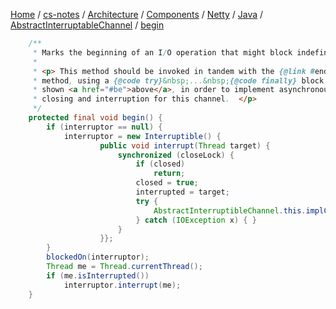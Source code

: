 [Home](https://mengxianbin.github.io) /
[cs-notes](https://mengxianbin.github.io/cs-notes/site) /
[Architecture](https://mengxianbin.github.io/cs-notes/site/Architecture) /
[Components](https://mengxianbin.github.io/cs-notes/site/Architecture/Components) /
[Netty](https://mengxianbin.github.io/cs-notes/site/Architecture/Components/Netty) /
[Java](https://mengxianbin.github.io/cs-notes/site/Architecture/Components/Netty/Java) /
[AbstractInterruptableChannel](https://mengxianbin.github.io/cs-notes/site/Architecture/Components/Netty/Java/AbstractInterruptableChannel) /
[begin](https://mengxianbin.github.io/cs-notes/site/Architecture/Components/Netty/Java/AbstractInterruptableChannel/begin)

```java
    /**
     * Marks the beginning of an I/O operation that might block indefinitely.
     *
     * <p> This method should be invoked in tandem with the {@link #end end}
     * method, using a {@code try}&nbsp;...&nbsp;{@code finally} block as
     * shown <a href="#be">above</a>, in order to implement asynchronous
     * closing and interruption for this channel.  </p>
     */
    protected final void begin() {
        if (interruptor == null) {
            interruptor = new Interruptible() {
                    public void interrupt(Thread target) {
                        synchronized (closeLock) {
                            if (closed)
                                return;
                            closed = true;
                            interrupted = target;
                            try {
                                AbstractInterruptibleChannel.this.implCloseChannel();
                            } catch (IOException x) { }
                        }
                    }};
        }
        blockedOn(interruptor);
        Thread me = Thread.currentThread();
        if (me.isInterrupted())
            interruptor.interrupt(me);
    }
```
